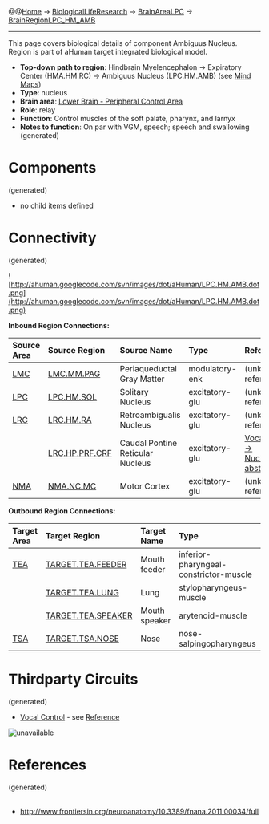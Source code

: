 @@[Home](Home.md) -> [BiologicalLifeResearch](BiologicalLifeResearch.md) -> [BrainAreaLPC](BrainAreaLPC.md) -> [BrainRegionLPC\_HM\_AMB](BrainRegionLPC_HM_AMB.md)

---


This page covers biological details of component Ambiguus Nucleus.
Region is part of aHuman target integrated biological model.

  * **Top-down path to region**: Hindbrain Myelencephalon -> Expiratory Center (HMA.HM.RC) -> Ambiguus Nucleus (LPC.HM.AMB) (see [Mind Maps](OverallMindMaps.md))
  * **Type**: nucleus
  * **Brain area**: [Lower Brain - Peripheral Control Area](BrainAreaLPC.md)
  * **Role**: relay
  * **Function**: Control muscles of the soft palate, pharynx, and larnyx
  * **Notes to function**: On par with VGM, speech; speech and swallowing
(generated)
# Components #
(generated)


  * no child items defined

# Connectivity #
(generated)


![http://ahuman.googlecode.com/svn/images/dot/aHuman/LPC.HM.AMB.dot.png](http://ahuman.googlecode.com/svn/images/dot/aHuman/LPC.HM.AMB.dot.png)

**Inbound Region Connections:**

| **Source Area** | **Source Region** | **Source Name** | **Type** | **Reference** |
|:----------------|:------------------|:----------------|:---------|:--------------|
| [LMC](BrainAreaLMC.md) | [LMC.MM.PAG](BrainRegionLMC_MM_PAG.md) | Periaqueductal Gray Matter | modulatory-enk | (unknown reference) |
| [LPC](BrainAreaLPC.md) | [LPC.HM.SOL](BrainRegionLPC_HM_SOL.md) | Solitary Nucleus | excitatory-glu | (unknown reference) |
| [LRC](BrainAreaLRC.md) | [LRC.HM.RA](BrainRegionLRC_HM_RA.md) | Retroambigualis Nucleus | excitatory-glu | (unknown reference) |
|                 | [LRC.HP.PRF.CRF](BrainRegionLRC_HP_PRF_CRF.md) | Caudal Pontine Reticular Nucleus | excitatory-glu | [Vocal Control (RF -> NucleusAmbiguus, abstract)](http://www.frontiersin.org/neuroanatomy/10.3389/fnana.2011.00034/full) |
| [NMA](BrainAreaNMA.md) | [NMA.NC.MC](BrainRegionNMA_NC_MC.md) | Motor Cortex    | excitatory-glu | (unknown reference) |

**Outbound Region Connections:**

| **Target Area** | **Target Region** | **Target Name** | **Type** | **Reference** |
|:----------------|:------------------|:----------------|:---------|:--------------|
| [TEA](BrainAreaTEA.md) | [TARGET.TEA.FEEDER](BrainRegionTARGET_TEA_FEEDER.md) | Mouth feeder    | inferior-pharyngeal-constrictor-muscle | (unknown reference) |
|                 | [TARGET.TEA.LUNG](BrainRegionTARGET_TEA_LUNG.md) | Lung            | stylopharyngeus-muscle | (unknown reference) |
|                 | [TARGET.TEA.SPEAKER](BrainRegionTARGET_TEA_SPEAKER.md) | Mouth speaker   | arytenoid-muscle | (unknown reference) |
| [TSA](BrainAreaTSA.md) | [TARGET.TSA.NOSE](BrainRegionTARGET_TSA_NOSE.md) | Nose            | nose-salpingopharyngeus | (unknown reference) |

# Thirdparty Circuits #
(generated)

  * [Vocal Control](http://c431376.r76.cf2.rackcdn.com/10053/fnana-05-00034-r1/image_m/fnana-05-00034-g002.jpg) - see [Reference](http://www.frontiersin.org/neuroanatomy/10.3389/fnana.2011.00034/full)

<img src='http://c431376.r76.cf2.rackcdn.com/10053/fnana-05-00034-r1/image_m/fnana-05-00034-g002.jpg' alt='unavailable'>


<h1>References</h1>
(generated)<br>
<br>
<ul><li><a href='http://www.frontiersin.org/neuroanatomy/10.3389/fnana.2011.00034/full'>http://www.frontiersin.org/neuroanatomy/10.3389/fnana.2011.00034/full</a></li></ul>
